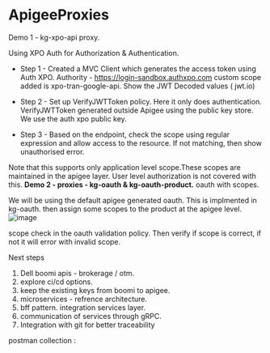 # ApigeeProxies

Demo 1 - kg-xpo-api proxy.

Using XPO Auth for Authorization & Authentication. 

* Step 1 - 
Created a MVC Client which generates the access token using Auth XPO. 
Authority - https://login-sandbox.authxpo.com
custom scope added is xpo-tran-google-api. 
Show the JWT Decoded values ( jwt.io)

* Step 2 - 
Set up VerifyJWTToken policy. Here it only does authentication.  
VerifyJWTToken generated outside Apigee using the public key store. 
We use the auth xpo public key. 

* Step 3 - 
Based on the endpoint, check the scope using regular expression and allow access to the resource.
If not matching, then show unauthorised error. 

Note that this supports only application level scope.These scopes are maintained in the apigee layer. 
User level authorization is not covered with this. 
**Demo 2 - proxies - kg-oauth & kg-oauth-product.**
oauth with scopes. 

We will be using the default apigee generated oauth. This is implmented in kg-oauth. 
then assign some scopes to the product at the apigee level.
![image](https://user-images.githubusercontent.com/96166550/155371230-7bd8b4f2-4e3d-48a9-a39a-fd565d13dd87.png)


scope check in the oauth validation policy. 
Then verify if scope is correct, if not it will error with invalid scope.  

Next steps 

1) Dell boomi apis - brokerage / otm. 
2) explore ci/cd options.
3) keep the existing keys from boomi to apigee.
4) microservices - refrence architecture. 
5) bff pattern. integration services layer. 
6) communication of services through gRPC. 
7) Integration with git for better traceability 

postman collection : 

